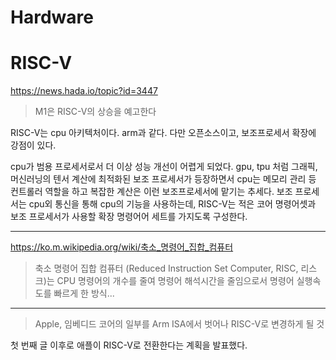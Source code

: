 # Hardware

# RISC-V

https://news.hada.io/topic?id=3447

> M1은 RISC-V의 상승을 예고한다

RISC-V는 cpu 아키텍처이다. arm과 같다. 다만 오픈소스이고, 보조프로세서 확장에 강점이 있다.

cpu가 범용 프로세서로서 더 이상 성능 개선이 어렵게 되었다.
gpu, tpu 처럼 그래픽, 머신러닝의 텐서 계산에 최적화된 보조 프로세서가 등장하면서 cpu는 메모리 관리 등 컨트롤러 역할을 하고 복잡한 계산은 이런 보조프로세서에 맡기는 추세다.
보조 프로세서는 cpu외 통신을 통해 cpu의 기능을 사용하는데, RISC-V는 적은 코어 명령어셋과 보조 프로세서가 사용할 확장 명령어어 세트를 가지도록 구성한다.

---

https://ko.m.wikipedia.org/wiki/축소_명령어_집합_컴퓨터

> 축소 명령어 집합 컴퓨터
> (Reduced Instruction Set Computer, RISC, 리스크)는 CPU 명령어의 개수를 줄여 명령어 해석시간을 줄임으로서 명령어 실행속도를 빠르게 한 방식...

---

> Apple, 임베디드 코어의 일부를 Arm ISA에서 벗어나 RISC-V로 변경하게 될 것

첫 번째 글 이후로 애플이 RISC-V로 전환한다는 계획을 발표했다.
